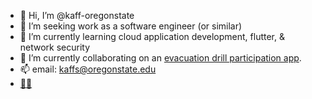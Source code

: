 - 👋 Hi, I’m @kaff-oregonstate
- 👀 I’m seeking work as a software engineer (or similar)
- 🌱 I’m currently learning cloud application development, flutter, & network security
- 🌊 I’m currently collaborating on an [evacuation drill participation app](https://github.com/kaff-oregonstate/oregon-state-evacuation-app).
- 📫 email: kaffs@oregonstate.edu
- [👨‍💻](https://blogs.oregonstate.edu/davidkaff/)


